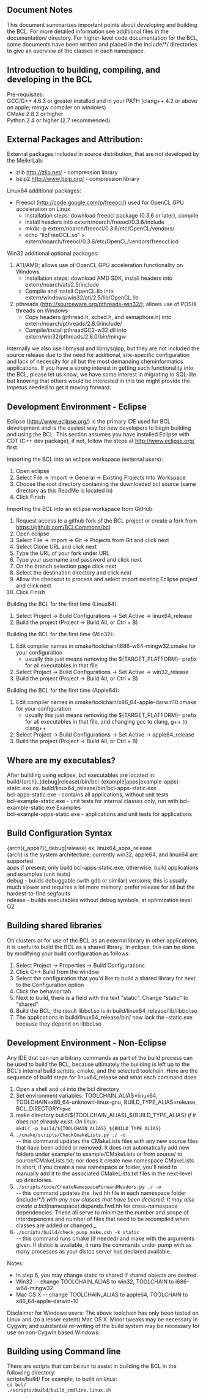 Document Notes
-------------------------------------------------------------------------------------

This document summarizes important points about developing and building the BCL.  For more detailed information
see additional files in the documentation/ directory.  For higher-level code documentation for the BCL, 
some documents have been written and placed in the include/*/ directories to give an overview of the classes in
each namespace.

Introduction to building, compiling, and developing in the BCL
-------------------------------------------------------------------------------------

Pre-requisites:  
GCC/G++ 4.6.3 or greater installed and in your PATH (clang++ 4.2 or above on apple; mingw compiler on windows)  
CMake 2.8.2 or higher  
Python 2.4 or higher (2.7 recommended)  

External Packages and Attribution:
-------------------------------------------------------------------------------------

External packages included in source distribution, that are not developed by the MeilerLab:  
- zlib     http://zlib.net/ - compression library  
- bzip2    http://www.bzip.org/ - compression library  

Linux64 additional packages:  
- Freeocl (http://code.google.com/p/freeocl/) used for OpenCL GPU acceleration on Linux  
	 - Installation steps: download freeocl package (0.3.6 or later), compile  
	 - install headers into extern/noarch/freeocl/0.3.6/include  
	 - mkdir -p extern/noarch/freeocl/0.3.6/etc/OpenCL/vendors/  
	 - echo "libFreeOCL.so" > extern/noarch/freeocl/0.3.6/etc/OpenCL/vendors/freeocl.icd  

Win32 additional optional packages:
1. ATI/AMD; allows use of OpenCL GPU acceleration functionality on Windows
	 - Installation steps: download AMD SDK, install headers into extern/noarch/ati/2.5/include
	 - Compile and install OpenCL.lib into extern/windows/win32/ati/2.5/lib/OpenCL.lib
2. pthreads (http://sourceware.org/pthreads-win32/); allows use of POSIX threads on Windows
	 - Copy headers (pthread.h, sched.h, and semaphore.h) into extern/noarch/pthreads/2.8.0/include/
	 - Compile/install pthreadGC2-w32.dll into extern/win32/pthreads/2.8.0/bin/mingw

Internally we also use libmysql and libmysqlpp, but they are not included the source release due to the need for
additional, site-specific configuration and lack of necessity for all but the most demanding cheminformatics applications.
If you have a strong interest in getting such functionality into the BCL, please let us know; we have some interest in
migrating to SQL-lite but knowing that others would be interested in this too might provide the impetus needed to get it
moving forward.

Development Environment - Eclipse
-------------------------------------------------------------------------------------
Eclipse (http://www.eclipse.org/) is the primary IDE used for BCL development and is the easiest way for new developers
to begin building and using the BCL. This section assumes you have installed Eclipse with CDT (C++ dev package), if not,
follow the steps at http://www.eclipse.org/ first.

Importing the BCL into an eclipse workspace (external users):
1. Open eclipse
2. Select File -> Import -> General -> Existing Projects Into Workspace
3. Choose the root directory containing the downloaded bcl source (same directory as this ReadMe is located in)
4. Click Finish

Importing the BCL into an eclipse workspace from GitHub:
1. Request access to a github fork of the BCL project or create a fork from https://github.com/BCLCommons/bcl
2. Open eclipse
3. Select File -> Import -> Git -> Projects from Git and click next
4. Select Clone URL and click next
5. Type the URL of your fork under URL
6. Type your username and password and click next
7. On the branch selection page click next
8. Select the destination directory and click next
9. Allow the checkout to process and select import existing Eclipse project and click next
10. Click Finish

Building the BCL for the first time (Linux64):
1. Select Project -> Build Configurations -> Set Active -> linux64_release
2. Build the project (Project -> Build All, or Ctrl + B)

Building the BCL for the first time (Win32):
1. Edit compiler names in cmake/toolchain/i686-w64-mingw32.cmake for your configuration
	 - usually this just means removing the ${TARGET_PLATFORM}- prefix for all executables in that file
2. Select Project -> Build Configurations -> Set Active -> win32_release
3. Build the project (Project -> Build All, or Ctrl + B)

Building the BCL for the first time (Apple64):
1. Edit compiler names in cmake/toolchain/x86_64-apple-darwin10.cmake for your configuration
	 - usually this just means removing the ${TARGET_PLATFORM}- prefix for all executables in that file, and changing
		 gcc to clang, g++ to clang++
2. Select Project -> Build Configurations -> Set Active -> apple64_release
3. Build the project (Project -> Build All, or Ctrl + B)


Where are my executables?
-------------------------------------------------------------------------------------
After building using eclipse, bcl executables are located in:  
build/{arch}_(debug|release)/bin/bcl-(example|apps|example-apps)-static.exe ex. build/linux64_release/bin/bcl-apps-static.exe  
bcl-apps-static.exe - contains all applications, without unit tests  
bcl-example-static.exe - unit tests for internal classes only, run with bcl-example-static.exe Examples  
bcl-example-apps-static.exe - applications and unit tests for applications  


Build Configuration Syntax
-------------------------------------------------------------------------------------
{arch}(_apps?)(_debug|release) ex. linux64_apps_release  
{arch} is the system architecture; currently win32, apple64, and linux64 are supported  
apps if present; only build bcl-apps-static.exe; otherwise, build applications and examples (unit tests)  
debug - builds debuggable (with gdb or similar) versions; this is usually much slower and requires a lot more memory; prefer release for all but the hardest-to-find segfaults  
release - builds executables without debug symbols, at optimization level O2  


Building shared libraries
-------------------------------------------------------------------------------------
On clusters or for use of the BCL as an external library in other applications, it is useful to build the BCL as a
shared library.  In eclipse, this can be done by modifying your build configuration as follows:
1. Select Project -> Properties -> Build Configurations
2. Click C++ Build from the window
3. Select the configuration that you'd like to build a shared library for next to the Configuration option
4. Click the behavior tab
5. Next to build, there is a field with the text "static".  Change "static" to "shared"
6. Build the BCL; the result libbcl.so is in build/linux64_release/lib/libbcl.so
7. The applications in build/linux64_release/bin/ now lack the -static.exe because they depend on libbcl.so


Development Environment - Non-Eclipse
-------------------------------------------------------------------------------------
Any IDE that can run arbitrary commands as part of the build process can be used to build the BCL, because ultimately
the building is left up to the BCL's internal build scripts, cmake, and the selected toolchain.  Here are the sequence
of build steps for linux64_release and what each command does.
1. Open a shell and `cd` into the bcl directory
2. Set environment variables: TOOLCHAIN_ALIAS=linux64, TOOLCHAIN=x86_64-unknown-linux-gnu, BUILD_TYPE_ALIAS=release,
	 BCL_DIRECTORY=`pwd`
3. make directory build/${TOOLCHAIN_ALIAS}_${BUILD_TYPE_ALIAS} _if it does not already exist. On linux:_  
	 `mkdir -p build/${TOOLCHAIN_ALIAS}_${BUILD_TYPE_ALIAS}`  
4. `./cmake/scripts/CheckCmakeLists.py ./ -o`  
	 -- this command updates the CMakeLists files with any new source files that have been added or removed.  It does not
			automatically add new folders under example/ to example/CMakeLists or from source/ to source/CMakeLists.txt; nor
			does it create new namespace CMakeLists.  In short, if you create a new namespace or folder, you'll need to
			manually add it to the associated CMakeLists.txt files in the next-level up directories.  
5. `./scripts/code/CreateNamespaceForwardHeaders.py ./ -o`  
	 -- this command updates the .fwd.hh file in each namespace folder (include/*/) _with any new classes that have been
			declared.  It may also create a bcl_(namespace).depends.fwd.hh for cross-namespace dependencies.  These all serve
			to minimize the number and scope of interdepencies and number of files that need to be recompiled when classes
			are added or changed._  
6. `./scripts/build/check_pump_make.csh -k static`  
	 -- this command runs cmake (if needed) and make with the arguments given.  If distcc is available, it runs the commands
			under pump with as many processes as your distcc server has declared available.

Notes:
- In step 6, you may change static to shared if shared objects are desired.
- Win32 -- change TOOLCHAIN_ALIAS to win32, TOOLCHAIN to i686-w64-mingw32
- Mac OS X -- change TOOLCHAIN_ALIAS to apple64, TOOLCHAIN to x86_64-apple-darwin-10

Disclaimer for Windows users:
The above toolchain has only been tested on Linux and (to a lesser extent) Mac OS X.  Minor tweaks may be necessary
in Cygwin; and substantial re-writing of the build system may be necessary for use on non-Cygwin based Windows.


Building using Command line
-------------------------------------------------------------------------------------
There are scripts that can be run to assist in building the BCL in the following directory:  
	scripts/build/
For example, to build _on linux:_  
	`cd bcl/`  
	`./scripts/build/build_cmdline.linux.sh`
